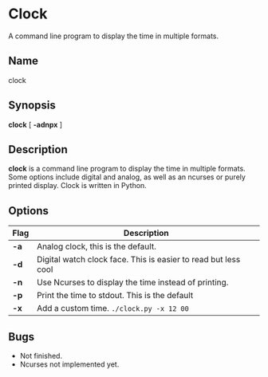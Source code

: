 # Clock

A command line program to display the time in multiple formats.

## Name

clock

## Synopsis

**clock** \[ **-adnpx** \]

## Description

**clock** is a command line program to display the time in multiple formats. Some options include digital and analog, as well as an ncurses or purely printed display. Clock is written in Python.

## Options

| Flag   | Description                                                    |
| ------ | -------------------------------------------------------------- |
| **-a** | Analog clock, this is the default.                             |
| **-d** | Digital watch clock face. This is easier to read but less cool |
| **-n** | Use Ncurses to display the time instead of printing.           |
| **-p** | Print the time to stdout. This is the default                  |
| **-x** | Add a custom time. `./clock.py -x 12 00` |

## Bugs

- Not finished.
- Ncurses not implemented yet.
